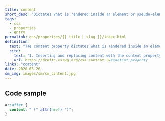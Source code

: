 ```yaml
---
title: content
short_desc: "Dictates what is rendered inside an element or pseudo-element."
tags:
  - css
  - properties
  - entry
permalink: css/properties/{{ title | slug }}/index.html
definition:
  text: "The content property dictates what is rendered inside an element or pseudo-element."
  cite:
    text: "1. Inserting and replacing content with the content property"
    url: https://drafts.csswg.org/css-content-3/#content-property
links: "content"
date: 2020-05-26
sm_img: images/sm/sm_content.jpg
---
```


<h2 class="h3"><span>Code sample</span></h2>

```css
a::after {
  content: " (" attr(href) ")"; 
}
```
